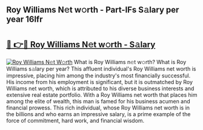 ## Roy Williams N𝚎t w𝚘rth - Part-IFs S𝚊lary per year 16lfr

# <h2><a href="http://gc18or5.nevu.top/?p=Roy+Williams">🔗 👉🔴 Roy Williams N𝚎t w𝚘rth - S𝚊lary</a></h2>

[![Roy Williams N𝚎t W𝚘rth](https://i.imgur.com/Oavwk0R.jpeg)](http://gc18or5.nevu.top/?p=Roy+Williams)
What is Roy Williams n𝚎t w𝚘rth? What is Roy Williams s𝚊lary per year?
This affluent individual's Roy Williams net worth is impressive, placing him among the industry's most financially successful. His income from his employment is significant, but it is outmatched by Roy Williams net worth, which is attributed to his diverse business interests and extensive real estate portfolio. With a Roy Williams net worth that places him among the elite of wealth, this man is famed for his business acumen and financial prowess. This rich individual, whose Roy Williams net worth is in the billions and who earns an impressive salary, is a prime example of the force of commitment, hard work, and financial wisdom.

